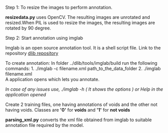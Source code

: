 Step 1: To resize the images to perform annotation.

**resizedata.py** uses OpenCV. The resulting images are unrotated and resized.When PIL is used to resize the images, the resulting images are rotated by 90 degree. 

Step 2: Start annotation using imglab

Imglab is an open source annotation tool. 
It is a shell script file. Link to the repository [dlib repository](https://github.com/davisking/dlib)

To create annotation:
  In folder ../dlib/tools/imglab/build run the following commands:
    1. ./imglab -c filename.xml path_to_the_data_folder
    2. ./imglab filename.xml  
          A application opens which lets you annotate.
         
*In case of any issues use, ./imglab -h ( It shows the options ) or Help in the application opened*
    
Create 2 training files, one having annotations of voids and the other not having voids.
Classes are **'0'** for **voids** and **'1'** for **not voids**

**parsing_xml.py** converts the xml file obtained from imglab to suitable annotation file required by the model.
